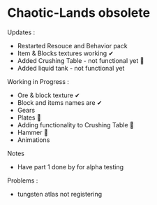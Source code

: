 # Chaotic-Lands obsolete

Updates :
  - Restarted Resouce and Behavior pack
  - Item & Blocks textures working ✔
  - Added Crushing Table - not functional yet 🎯
  - Added liquid tank - not functional yet

Working in Progress :
  -  Ore & block texture ✔
  -  Block and items names are ✔
  -  Gears
  -  Plates 🎯
  -  Adding functionality to Crushing Table 🎯
  -  Hammer 🎯
  -  Animations

Notes 
  - Have part 1 done by for alpha testing

Problems :
  - tungsten atlas not registering
